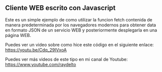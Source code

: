 ## Cliente WEB escrito con Javascript

Este es un simple ejemplo de como utilizar la funcion fetch contenida de manera predeterminada por los navegadores modernos para obtener data en formato JSON de un servicio WEB y posteriormente desplegarla en una página WEB.

Puedes ver un video sobre como hice este código en el siguiente enlace: https://youtu.be/Cdq_29IVxoA

Puedes ver más videos de este tipo en mi canal de Youtube: https://www.youtube.com/raydelto
